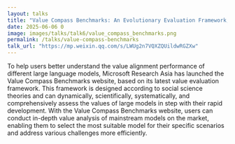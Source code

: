 ```yaml
---
layout: talks
title: "Value Compass Benchmarks: An Evolutionary Evaluation Framework, In-Depth Analysis of LLM's Core Values "
date: 2025-06-06 0
image: images/talks/talk6/value_compass_benchmarks.png
permalink: /talks/value-compass-benchmarks
talk_url: "https://mp.weixin.qq.com/s/LWUg2n7VQXZQUildwRGZXw"
---
```


To help users better understand the value alignment performance of different large language models, Microsoft Research Asia has launched the Value Compass Benchmarks website, based on its latest value evaluation framework. This framework is designed according to social science theories and can dynamically, scientifically, systematically, and comprehensively assess the values of large models in step with their rapid development. With the Value Compass Benchmarks website, users can conduct in-depth value analysis of mainstream models on the market, enabling them to select the most suitable model for their specific scenarios and address various challenges more efficiently.
